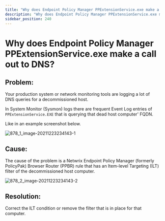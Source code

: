 ```yaml
---
title: "Why does Endpoint Policy Manager PPExtensionService.exe make a call out to DNS?"
description: "Why does Endpoint Policy Manager PPExtensionService.exe make a call out to DNS?"
sidebar_position: 240
---
```


# Why does Endpoint Policy Manager PPExtensionService.exe make a call out to DNS?

## Problem:

Your production system or network monitoring tools are logging a lot of DNS queries for a
decommissioned host.

In System Monitor (Sysmon) logs there are frequent Event Log entries of `PPExtensionService.EXE`
that is querying that dead host computer' FQDN.

Like in an example screenshot below.

![878_1_image-20211223234143-1](assets/878_1_image-20211223234143-1.webp)

## Cause:

The cause of the problem is a Netwrix Endpoint Policy Manager (formerly PolicyPak) Browser Router
(PPBR) rule that has an Item-level Targeting (ILT) filter of the decommissioned host computer.

![878_2_image-20211223234143-2](assets/878_2_image-20211223234143-2.webp)

## Resolution:

Correct the ILT condition or remove the filter that is in place for that computer.
